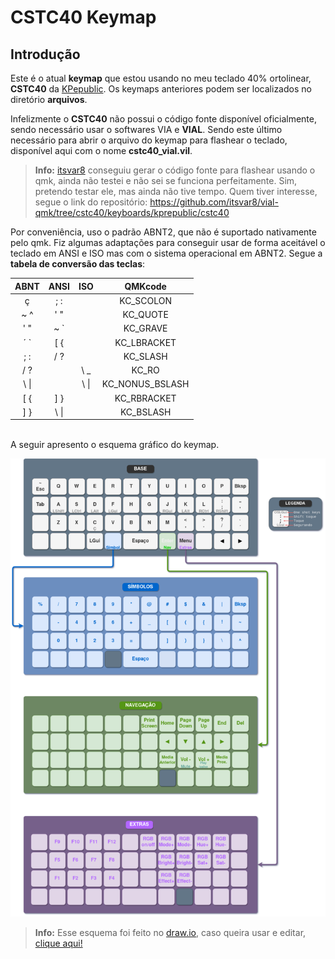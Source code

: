 # CSTC40 Keymap

## Introdução
Este é o atual **keymap** que estou usando no meu teclado 40% ortolinear, **CSTC40** da [KPepublic](https://kprepublic.com/products/cstc40-40-rgb-40-hot-swappable-mechanical-keyboard-pcb-programmed-qmk-via-vial-firmware-rgb-switch-underglow-type-c-planck?_pos=2&_psq=cstc&_ss=e&_v=1.0).
Os keymaps anteriores podem ser localizados no diretório **arquivos**.

Infelizmente o **CSTC40** não possui o código fonte disponível oficialmente, sendo necessário usar o softwares VIA e **VIAL**. Sendo este último necessário para abrir o arquivo do keymap para flashear o teclado, disponível aqui com o nome **cstc40_vial.vil**.
<br>
> **Info:**
[itsvar8](https://github.com/itsvar8) conseguiu gerar o código fonte para flashear usando o qmk, ainda não testei e não sei se funciona perfeitamente. Sim, pretendo testar ele, mas ainda não tive tempo. Quem tiver interesse, segue o link do repositório: https://github.com/itsvar8/vial-qmk/tree/cstc40/keyboards/kprepublic/cstc40


Por conveniência, uso o padrão ABNT2, que não é suportado nativamente pelo qmk. Fiz algumas adaptações para conseguir usar de forma aceitável o teclado em ANSI e ISO mas com o sistema operacional em ABNT2. Segue a **tabela de conversão das teclas**:

 ABNT  | ANSI | ISO  | QMKcode
:-----:|:----:|:----:|:-------:
| ç    | ; :  |      | KC_SCOLON
| ~ ^  | ' "  |      | KC_QUOTE
| ' "  | ~ `  |      | KC_GRAVE
| ´ `  | [ {  |      | KC_LBRACKET
| ; :  | / ?  |      | KC_SLASH
| / ?  |      | \ _  | KC_RO
| \ \| |      | \ \| | KC_NONUS_BSLASH
| [ {  | ] }  |      | KC_RBRACKET
| ] }  | \ \| |      | KC_BSLASH

<br>A seguir apresento o esquema gráfico do keymap.

![Esquema atual cstc40](https://github.com/FredericoFavaro/cstc40_layout/blob/main/esquemas/CSTC40_layout.png?raw=true "Esquema atual CSTC40")

> **Info:** Esse esquema foi feito no [draw.io](https://www.drawio.com/),
caso queira usar e editar, [clique aqui!](https://viewer.diagrams.net/?tags=%7B%7D&highlight=0000ff&edit=_blank&layers=1&nav=1&title=CSTC40.drawio#Uhttps%3A%2F%2Fdrive.google.com%2Fuc%3Fid%3D1h03ayhXwjO0dLhyLY32HAu7QaUWtHD9_%26export%3Ddownload)

